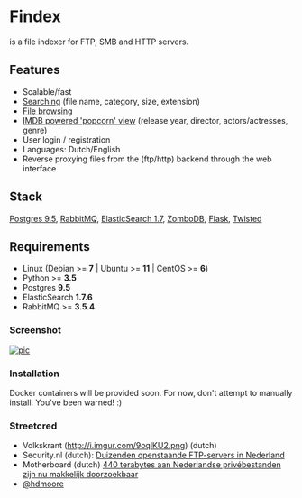 Findex
========

is a file indexer for FTP, SMB and HTTP servers.

Features
--------
- Scalable/fast
- [Searching](http://i.imgur.com/WpTTkxx.png) (file name, category, size, extension)
- [File browsing](http://i.imgur.com/6UkGBzB.png)
- [IMDB powered 'popcorn' view](http://i.imgur.com/8nk8rbY.png) (release year, director, actors/actresses, genre)
- User login / registration
- Languages: Dutch/English
- Reverse proxying files from the (ftp/http) backend through the web interface

Stack
----------
[Postgres 9.5](https://www.postgresql.org/), [RabbitMQ](https://www.rabbitmq.com/), [ElasticSearch 1.7](https://www.elastic.co/), [ZomboDB](https://github.com/zombodb/zombodb), [Flask](http://flask.pocoo.org/),  [Twisted](https://twistedmatrix.com/trac/)

Requirements
------------
  - Linux (Debian >= **7** | Ubuntu >= **11** | CentOS >= **6**)
  - Python >= **3.5**
  - Postgres **9.5**
  - ElasticSearch **1.7.6**
  - RabbitMQ >= **3.5.4**


### Screenshot
[![pic](http://i.imgur.com/WpTTkxx.png)](w0w)

### Installation

Docker containers will be provided soon. For now, don't attempt to manually install. You've been warned! :)

### Streetcred
- Volkskrant (http://i.imgur.com/9oqlKU2.png) (dutch)
- Security.nl (dutch): [Duizenden openstaande FTP-servers in Nederland](https://www.security.nl/posting/440684)
- Motherboard (dutch) [440 terabytes aan Nederlandse privébestanden zijn nu makkelijk doorzoekbaar](https://motherboard.vice.com/nl/article/440-terabytes-aan-nederlandse-privbestanden-zijn-nu-makkelijk-doorzoekbaar)
- [@hdmoore](http://i.imgur.com/nyP0EEq.png)